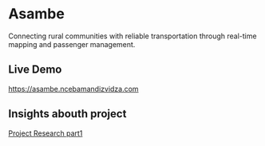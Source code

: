 # Asambe
Connecting rural communities with reliable transportation through real-time mapping and passenger management.

## Live Demo
https://asambe.ncebamandizvidza.com

## Insights abouth project
[Project Research part1](https://docs.google.com/document/d/1MW7GNNOZ4nSLKLPp1TL1TSaqwH89TCk-Hl2CDyiKEZU/edit?usp=sharing)
